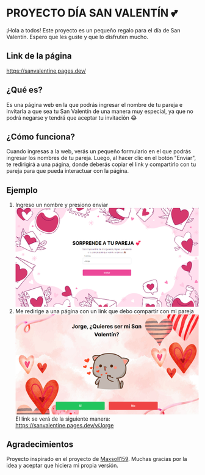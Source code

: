 # PROYECTO DÍA SAN VALENTÍN 💕
¡Hola a todos! Este proyecto es un pequeño regalo para el día de San Valentín. Espero que les guste y que lo disfruten mucho.

## Link de la página
https://sanvalentine.pages.dev/

## ¿Qué es?
Es una página web en la que podrás ingresar el nombre de tu pareja e invitarla a que sea tu San Valentín de una manera muy especial, ya que no podrá negarse y tendrá que aceptar tu invitación 😂

## ¿Cómo funciona?
Cuando ingresas a la web, verás un pequeño formulario en el que podrás ingresar los nombres de tu pareja. Luego, al hacer clic en el botón "Enviar", te redirigirá a una página, donde deberás copiar el link y compartirlo con tu pareja para que pueda interactuar con la página.

## Ejemplo
1. Ingreso un nombre y presiono enviar![Ejemplo 1](docs/screen.png)
2. Me redirige a una página con un link que debo compartir con mi pareja![Ejemplo 2](docs/screen1.png)
El link se verá de la siguiente manera: https://sanvalentine.pages.dev/v/Jorge

## Agradecimientos
Proyecto inspirado en el proyecto de [Maxsoll159](https://github.com/Maxsoll159/proyectoSanValentin). Muchas gracias por la idea y aceptar que hiciera mi propia versión.
